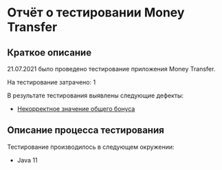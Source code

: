 # Отчёт о тестировании Money Transfer

## Краткое описание

21.07.2021 было проведено тестирование приложения Money Transfer.

На тестирование затрачено: 1

В результате тестирования выявлены следующие дефекты:
* [Некорректное значение общего бонуса](https://github.com/CrazyCoderilla/Precision/issues/1)

## Описание процесса тестирования

Тестирование производилось в следующем окружении:
* Java 11
